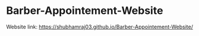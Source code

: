 # Barber-Appointement-Website
Website link: https://shubhamraj03.github.io/Barber-Appointement-Website/

